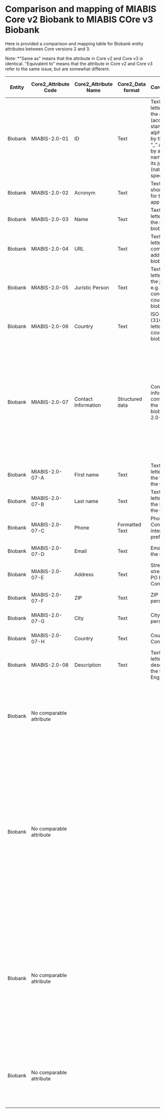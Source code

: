 # Comparison and mapping of MIABIS Core v2 Biobank to MIABIS COre v3 Biobank

Here is provided a comparison and mapping table for Biobank entity attributes between Core versions 2 and 3.

Note: *"Same as" means that the attribute in Core v2 and Core v3 is identical. "Equivalent to" means that the attribute in Core v2 and Core v3 refer to the same issue, but are somewhat different.

|Entity | Core2_Attribute Code | Core2_Attribute Name | Core2_Data format | Core2_Description | Comparison function* | Transformation needed | Core3_Attribute Code | Core3_Attribute Name | Core3_Allowed Values | Core3_Description | Core3_Constraints | Modifications done for Core v3 | Core3_Cardinality
|----------|----------|----------|----------|----------|----------|----------|----------|----------|----------|----------|----------|----------|----------|
|Biobank | MIABIS-2.0-01 | ID | Text | Textual string of letters starting with the country code (according to standard ISO3166 alpha2) followed by the underscore “_” and post-fixed by a biobank ID or name specified by its juristic person (nationally specific) | Same as | None | MIABIS-BIOBANK-01 | ID | Text | ID of the biobank | The ID is technical and given by the implementation. Implementation will provide instructions on how to form the ID |    | 1 |
|Biobank | MIABIS-2.0-02 | Acronym | Text | Textual string of short name in use for the biobank. If applicable | Same as | None | MIABIS-BIOBANK-02 | Acronym | Text | Short name in use for the biobank. If applicable |  |  | 0..1 |
|Biobank | MIABIS-2.0-03 | Name | Text | Textual string of letters denoting the name of the biobank in English | Same as | None | MIABIS-BIOBANK-03 | Name | Text | Name of the biobank (preferably in English) |  |  | 1 |
|Biobank | MIABIS-2.0-04 | URL | Text | Textual string of letters with the complete http-address for the biobank  | Same as | None | MIABIS-BIOBANK-04 | URL | Text | Complete http-address for the biobank |  |  | 0..1 |
|Biobank | MIABIS-2.0-05 | Juristic Person | Text | Textual string of letters denoting the juristic person e.g. a university, concern, county council etc. for the biobank | Same as | None | MIABIS-BIOBANK-05 | Juristic Person | Text | Juristic person i.e. a university, concern, county council etc. for the biobank |  |  | 1 |
|Biobank | MIABIS-2.0-06 | Country | Text | ISO-standard (3166 alpha2), two letter code for the country of the biobank | Same as | None | MIABIS-BIOBANK-06 | Country | Text | Two letter code for the country of the biobank | ISO-standard 3166 alpha2.  | Changed the cardinality from 0..1 to mandatory. | 1 |
|Biobank | MIABIS-2.0-07 | Contact Information | Structured data | Contact information for the contact person of the biobank MIABIS-2.0-07  | Same as | See structured attributes | MIABIS-BIOBANK-07 | Contact Information | Structured data | Contact information for the contact person/person responsible of the biobank (Structured attribute) |  | Combined two structured attributes and one regular attribute from MIABIS Core v2: MIABIS-2.0-07 Contact information, MIABIS-2.0-23 Researcher information, and MIABIS-2.0-18 Principal Investigator | 1 (In Research resource 1..n)
|Biobank | MIABIS-2.0-07-A | First name | Text | Textual string of letters denoting the first name of the Contact | Same as | None | MIABIS-BIOBANK-07-01 | First name | Text | First name of the Contact |  |  | 
|Biobank | MIABIS-2.0-07-B | Last name | Text | Textual string of letters denoting the last name of the Contact | Same as | None | MIABIS-BIOBANK-07-02 | Last name | Text | Last name of the the Contact |  |  | 
|Biobank | MIABIS-2.0-07-C | Phone | Formatted Text | Phone to the Contact including international call prefix | Same as | None | MIABIS-BIOBANK-07-03 | Phone | Formatted Text | Phone to the Contact including international call prefix |  |  | 
|Biobank | MIABIS-2.0-07-D | Email | Text | Email address of the Contact person | Same as | None | MIABIS-BIOBANK-07-04 | Email | Text | Email address of the Contact person |  |  | 
|Biobank | MIABIS-2.0-07-E | Address | Text | Street name and street number or PO Box of the Contact person | Same as | None | MIABIS-BIOBANK-07-05 | Address | Text | Street name and street number or PO Box of the Contact person |  |  | 
|Biobank | MIABIS-2.0-07-F | ZIP | Text | ZIP of the Contact person | Same as | None | MIABIS-BIOBANK-07-06 | ZIP | Text | ZIP of the Contact person |  |  | 
|Biobank | MIABIS-2.0-07-G | City | Text | City of the Contact person | Same as | None | MIABIS-BIOBANK-07-07 | City | Text | City of the Contact person |  |  | 
|Biobank | MIABIS-2.0-07-H | Country | Text | Country of the Contact person | Same as | None | MIABIS-BIOBANK-07-08 | Country | Text | Country of the Contact person | ISO-standard 3166 alpha2 |  | 
|Biobank | MIABIS-2.0-08 | Description | Text | Textual string of letters with a description about the biobank in English. | Same as | None | MIABIS-BIOBANK-08 | Description | Text | Description of the biobank in English | Free text description of the [component]. Recommendation max. 2000 char. | Changed the cardinality from 0..1 to mandatory | 1 |
|Biobank | No comparable attribute |  |  |  |  |  | MIABIS-BIOBANK-09 | Infrastructural capabilities | Enumerated values | The technical infrastructural capabilities that the biobank can offer to the clients. Can be one or more of the following values: Sample storage, Data storage, Biosafety abilities |  | New attribute to describe biobank capabilities. First effort to describe potential sevices biobanks can offer to their clients | 0..n |
|Biobank | No comparable attribute |  |  |  |  |  | MIABIS-BIOBANK-10 | Organisational capabilities | Enumerated values | The organisational capabilities and services that the biobank can provide to support clients. Can be one or more of the following values: Recontact with donors, Facilitating clinical trials, Setting up prospective collections, Access to omics data, Access to laboratory analysis data, Access to donors'clinical data, Access to pathology archive, Access to radiology archive, Access to national medical registries, Other |  | New attribute to describe biobank capabilities. First effort to describe potential sevices biobanks can offer to their clients | 0..n |
|Biobank | No comparable attribute |  |  |  |  |  | MIABIS-BIOBANK-11 | Bioprocessing and analytical capabilities | Enumerated values | Bioprocessing and analytical services that thebiobank can offer to the clients. Can be one or more of the following values: Biochemical analyses, Genomics, Nucleic acid extraction, Proteomics, Metabolomics, Histology, Cell-lines processing, Virology, Sample processing, Sample shipping, Sample quality control services, Other |  | New attribute to describe biobank capabilities. First effort to describe potential sevices biobanks can offer to their clients | 0..n |
|Biobank | No comparable attribute |  |  |  |  |  | MIABIS-BIOBANK-12 | Quality Management standard | Enumerated values | The standards that the biobank is certified or accredited for, Can be one or more of the following values: ISO 20387, ISO 9001, Other | Attribute value list can be expanded by the implementation, and implementation needs to verify provided data | New attribute to describe biobank quality accreditation status. First effort to include quality items in MIABIS | 0..n |
